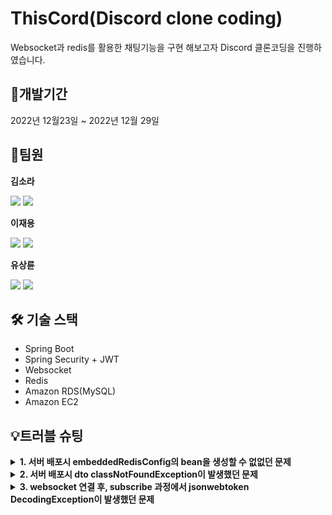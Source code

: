 # ThisCord(Discord clone coding)
Websocket과 redis를 활용한 채팅기능을 구현 해보고자 Discord 클론코딩을 진행하였습니다.

## 📆개발기간
2022년 12월23일 ~ 2022년 12월 29일

## 👯팀원
**김소라**
<p>
  
[<img src="https://img.shields.io/badge/Github-181717?style=flat-square&logo=Github&logoColor=white">](https://github.com/dev-rara)
<img src="https://img.shields.io/badge/SpringBoot-6DB33F?style=flat-square&logo=springboot&logoColor=white"/>
</p>

**이재용**
<p>
  
[<img src="https://img.shields.io/badge/Github-181717?style=flat-square&logo=Github&logoColor=white">](https://github.com/yongYong0225)
<img src="https://img.shields.io/badge/SpringBoot-6DB33F?style=flat-square&logo=springboot&logoColor=white"/>
</p>  

**유상륜**  
<p>
  
[<img src="https://img.shields.io/badge/Github-181717?style=flat-square&logo=Github&logoColor=white">](https://github.com/YOOsangryun)
<img src="https://img.shields.io/badge/SpringBoot-6DB33F?style=flat-square&logo=springboot&logoColor=white"/>
</p>

## 🛠️ 기술 스택
* Spring Boot
* Spring Security + JWT
* Websocket
* Redis
* Amazon RDS(MySQL)
* Amazon EC2
  
## 💡트러블 슈팅
<details>
<summary><b>1. 서버 배포시 embeddedRedisConfig의 bean을 생성할 수 없없던 문제<b></summary>
<br>
<div markdown="1">
<p>로컬환경에서는 embeddedRedis를 사용하여 application을 실행했는데, 설정해두었던 포트 번호(6379)를 변경해주지 않아서 서버 배포시 포트 충돌이 일어나 bean이 생성이 되지 않는 것이었다.<br>그래서 로컬에서 사용하는 포트 번호를 다르게 설정하고 무사히 배포를 진행할 수 있었다.</p>
</div>
</details>

<details>
<summary><b>2. 서버 배포시 dto classNotFoundException이 발생했던 문제<b></summary>
<br>
<div markdown="2">  
  <p>베이스 코드를 깃허브에 커밋했을 때 dto 패키지명을 Dto로 잘못 설정해두었던 걸, 개발 도중 알게되어 패키지 명을 변경했다.<br>
   그런데 변경된 패키지 명이 아닌 변경전 패키지 명이 깃허브에 그대로 남아있어, 서버 배포시 dto를 사용하는 클래스에서 import가 되지 않아 배포시에 classNotFoundException이 발생했다.<br>
   그래서 일단 dto 패키지명을 깃허브와 일치 시키고, import문을 수정하니 문제없이 배포를 진행할 수 있었다.<br>
   왜 깃허브에 커밋할 때는 충돌이 없었는지 찾아보니 MacOS에서는 대소문자 변경을 무시한다고 한다.<br>불행중 다행인지 백엔드 멤버 3명이 전부 MacOS 사용자 였기에 서버 배포시까지 충돌이 없었다. MacOS에서는 종종 발생하는 에러라고 하니 아래와 같은 명령어를 통해 대소문자 변경사항을 인식할 수 있도록 해주는 것이 좋을 것 같다.</p>  
   
   ```java
   //깃에서 케이스(대소문자) 변경사항을 무시하지 않도록 명령어를 통해 설정할 수 있다.
   git config core.ignorecase false
   ```  
   
</div>
</details>

<details>
<summary><b>3. websocket 연결 후, subscribe 과정에서 jsonwebtoken DecodingException이 발생했던 문제<b></summary>
<br>
<div markdown="3">
<p>웹소켓을 통한 connetion이 성공하고 프론트에서 채팅방 구독을 요청하면 Decoding Exception이 발생했다.<br>
   token decoding 과정에서 공백이 들어간다는 에러 메세지 였는데, System.out.println()과 log를 이용해 확인한 결과 프론트에서는 토큰값을 잘 받아오고 있었다.<br> 또, jwt secret key의 값을 변경해보기도 했는데, 변함없이 같은 Exception이 발생했다. <br>해당 Exception은 아직 미해결로, 지속적으로 코드를 뜯어보고 수정해 나갈 것이다.</p>
</div>
</details>
